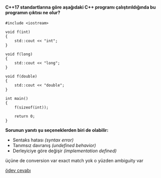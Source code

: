 #### C++17 standartlarına göre aşağıdaki C++ programı çalıştırıldığında bu programın çıktısı ne olur?


```
#include <iostream>
 
void f(int) 
{
	std::cout << "int";
}
 
void f(long)
{
	std::cout << "long";
}
 
void f(double)
{ 
	std::cout << "double";
}
 
int main()
{
	f(sizeof(int));
 
	return 0;
}
```

__Sorunun yanıtı şu seçeneklerden biri de olabilir:__

+ Sentaks hatası *(syntax error)*
+ Tanımsız davranış *(undefined behavior)*
+ Derleyiciye göre değişir *(implementation defined)*

üçüne de conversion var exact match yok o yüzden ambiguity var

[ödev cevabı](https://www.youtube.com/watch?v=q4pxYctYKDQ&list=PLL6uEfc2ZSZVQQUdzaMxZje66PlfmxDXi&index=9)

